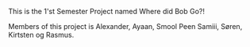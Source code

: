 This is the 1'st Semester Project named Where did Bob Go?!

Members of this project is Alexander, Ayaan, Smool Peen Samiii, Søren, Kirtsten og Rasmus. 
